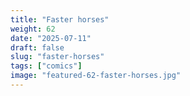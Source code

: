 ```yaml
---
title: "Faster horses"
weight: 62
date: "2025-07-11"
draft: false
slug: "faster-horses"
tags: ["comics"]
image: "featured-62-faster-horses.jpg"
---
```

